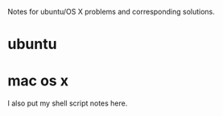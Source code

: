 Notes for ubuntu/OS X problems and corresponding solutions.
# ubuntu
# mac os x

I also put my shell script notes here.
